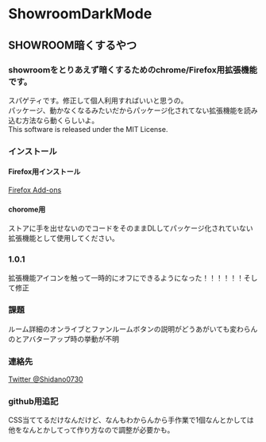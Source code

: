 # ShowroomDarkMode
## SHOWROOM暗くするやつ  
### showroomをとりあえず暗くするためのchrome/Firefox用拡張機能です。  
スパゲティです。修正して個人利用すればいいと思うの。  
パッケージ、動かなくなるみたいだからパッケージ化されてない拡張機能を読み込む方法なら動くらしいよ。  
This software is released under the MIT License.  
### インストール  
#### Firefox用インストール  
[Firefox Add-ons](https://addons.mozilla.org/ja/firefox/addon/showroomdarkmode/)  
#### chorome用  
ストアに手を出せないのでコードをそのままDLしてパッケージ化されていない拡張機能として使用してください。  
### 1.0.1  
拡張機能アイコンを触って一時的にオフにできるようになった！！！！！！そして修正  
### 課題
ルーム詳細のオンライブとファンルームボタンの説明がどうあがいても変わらんのとアバターアップ時の挙動が不明
### 連絡先
[Twitter @Shidano0730](https://twitter.com/Shidano0730)

### github用追記
CSS当ててるだけなんだけど、なんもわからんから手作業で1個なんとかしては他をなんとかしてって作り方なので調整が必要かも。
